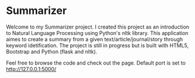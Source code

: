 # Summarizer
Welcome to my Summarizer project. I created this project as an introduction to Natural Language Processing using Python's nltk library. This application aimes to create a summary from a given text/article/journal/story through keyword idetification. The project is still in progress but is built with HTML5, Bootstrap and Python (flask and nltk).

Feel free to browse the code and check out the page. Default port is set to http://127.0.0.1:5000/
